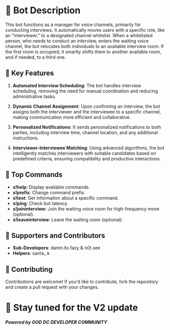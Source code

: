 # 🤖 Bot Description

This bot functions as a manager for voice channels, primarily for conducting interviews. It automatically moves users with a specific role, like an "interviewer," to a designated channel whitelist. When a whitelisted person, who needs to conduct an interview, enters the waiting voice channel, the bot relocates both individuals to an available interview room. If the first room is occupied, it smartly shifts them to another available room, and if needed, to a third one.

## 🔑 Key Features

1. **Automated Interview Scheduling**: The bot handles interview scheduling, removing the need for manual coordination and reducing administrative tasks.

2. **Dynamic Channel Assignment**: Upon confirming an interview, the bot assigns both the interviewer and the interviewee to a specific channel, making communication more efficient and collaborative.

3. **Personalized Notifications**: It sends personalized notifications to both parties, including interview time, channel location, and any additional instructions.

4. **Interviewer-Interviewee Matching**: Using advanced algorithms, the bot intelligently matches interviewers with suitable candidates based on predefined criteria, ensuring compatibility and productive interactions.

## 📌 Top Commands

- **s!help**: Display available commands.
- **s!prefix**: Change command prefix.
- **s!test**: Get information about a specific command.
- **s!ping**: Check bot latency.
- **s!joininterview**: Join the waiting voice room for high-frequency move (optional).
- **s!leaveinterview**: Leave the waiting room (optional).

## 🤝 Supporters and Contributors

- **Sub-Developers**: damn.itx.fazy & n0t.see
- **Helpers**: santa_.k

## 🌱 Contributing

Contributions are welcome! If you'd like to contribute, fork the repository and create a pull request with your changes.

# 🚀 Stay tuned for the V2 update

##### Powered by GOD DC DEVELOPER COMMUNITY